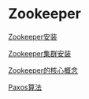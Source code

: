 # Zookeeper

[Zookeeper安装](./subfile/_1Zookeeper安装.md)

[Zookeeper集群安装](./subfile/_5Zookeeper集群.md)

[Zookeeper的核心概念](./subfile/_7Zookeeper的核心概念.md)

[Paxos算法](./subfile/_4Paxos算法.md)

